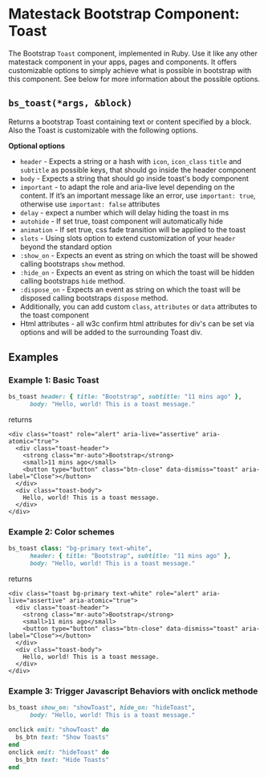 # Matestack Bootstrap Component: Toast

The Bootstrap `Toast` component, implemented in Ruby. Use it like any other matestack component in your apps, pages and components. It offers customizable options to simply achieve what is possible in bootstrap with this component. See below for more information about the possible options.

## `bs_toast(*args, &block)`

Returns a bootstrap Toast containing text or content specified by a block. Also the Toast is customizable with the following options.

**Optional options**

* `header` - Expects a string or a hash with `icon`, `icon_class` `title` and `subtitle` as possible keys, that should go inside the header component
* `body` - Expects a string that should go inside toast's body component
* `important` - to adapt the role and aria-live level depending on the content. If it’s an important message like an error, use `important: true`, otherwise use `important: false` attributes
* `delay` - expect a number which will delay hiding the toast in ms
* `autohide` - If set true, toast component will automatically hide
* `animation` - If set true, css fade transition will be applied to the toast
* `slots` - Using slots option to extend customization of your `header` beyond the standard option
* `:show_on` - Expects an event as string on which the toast will be showed calling bootstraps `show` method.
* `:hide_on` - Expects an event as string on which the toast will be hidden calling bootstraps `hide` method.
* `:dispose_on` - Expects an event as string on which the toast will be disposed calling bootstraps `dispose` method.
* Additionally, you can add custom `class`, `attributes` or `data` attributes to the toast component
* Html attributes - all w3c confirm html attributes for div's can be set via options and will be added to the surrounding Toast div.

## Examples

### Example 1: Basic Toast

```ruby
bs_toast header: { title: "Bootstrap", subtitle: "11 mins ago" },
      body: "Hello, world! This is a toast message."
```

returns

```markup
<div class="toast" role="alert" aria-live="assertive" aria-atomic="true">
  <div class="toast-header">
    <strong class="mr-auto">Bootstrap</strong>
    <small>11 mins ago</small>
    <button type="button" class="btn-close" data-dismiss="toast" aria-label="Close"></button>
  </div>
  <div class="toast-body">
    Hello, world! This is a toast message.
  </div>
</div>
```

### Example 2: Color schemes

```ruby
bs_toast class: "bg-primary text-white",
      header: { title: "Bootstrap", subtitle: "11 mins ago" },
      body: "Hello, world! This is a toast message."
```

returns

```markup
<div class="toast bg-primary text-white" role="alert" aria-live="assertive" aria-atomic="true">
  <div class="toast-header">
    <strong class="mr-auto">Bootstrap</strong>
    <small>11 mins ago</small>
    <button type="button" class="btn-close" data-dismiss="toast" aria-label="Close"></button>
  </div>
  <div class="toast-body">
    Hello, world! This is a toast message.
  </div>
</div>
```

### Example 3: Trigger Javascript Behaviors with onclick methode

```ruby
bs_toast show_on: "showToast", hide_on: "hideToast",
      body: "Hello, world! This is a toast message."

onclick emit: "showToast" do
  bs_btn text: "Show Toasts"
end
onclick emit: "hideToast" do
  bs_btn text: "Hide Toasts"
end
```

